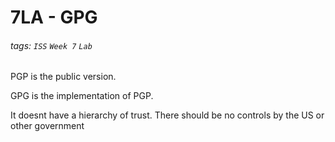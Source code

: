 # 7LA - GPG
###### tags: `ISS` `Week 7` `Lab`
PGP is the public version.

GPG is the implementation of PGP.

It doesnt have a hierarchy of trust. There should be no controls by the US or other government